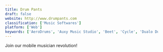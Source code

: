 ```yaml
---
title: Drum Pants
draft: false 
website: http://www.drumpants.com
classification: ['Music Softwares']
platform: ['Web']
keywords: ['AeroDrums', 'Auxy Music Studio', 'Beet', 'Cycle', 'Dualo Du-Touch S', 'FIEND.fm', 'Flat for Education', 'Harmonix Music VR', 'Keezy Drummer', 'Maya - My Period Tracker', 'Melodics Drums', 'Mogees', 'Musopen', 'Mutronome for iOS', 'Paradiddle', 'Pianu', 'Simply Piano', 'Type Drummer', 'Windy', 'Yr.no', 'keezy']
---
```

Join our mobile musician revolution!